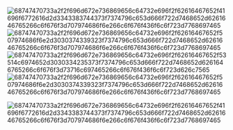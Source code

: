 ![68747470733a2f2f696d672e736869656c64732e696f2f62616467652f41696f6772616d2d3343383744373f7374796c653d666f722d7468652d6261646765266c6f676f3d707974686f6e266c6f676f436f6c6f723d7768697465](https://github.com/user-attachments/assets/574d6e17-e618-422e-9f82-4153eac06331)![68747470733a2f2f696d672e736869656c64732e696f2f62616467652f507974686f6e2d3030374339323f7374796c653d666f722d7468652d6261646765266c6f676f3d707974686f6e266c6f676f436f6c6f723d7768697465](https://github.com/user-attachments/assets/d7db14d3-8a9f-46a6-9c2c-18777a056e23)![68747470733a2f2f696d672e736869656c64732e696f2f62616467652f53514c6974652d3030334235373f7374796c653d666f722d7468652d6261646765266c6f676f3d73716c697465266c6f676f436f6c6f723d626c7565](https://github.com/user-attachments/assets/d25402ba-93c4-49a2-90bb-82e530298cae)![68747470733a2f2f696d672e736869656c64732e696f2f62616467652f507974686f6e2d3030374339323f7374796c653d666f722d7468652d6261646765266c6f676f3d707974686f6e266c6f676f436f6c6f723d7768697465](https://github.com/user-attachments/assets/b79f6ffc-28e1-45c5-adc9-76b5b3e1e0c3)
 
   
![68747470733a2f2f696d672e736869656c64732e696f2f62616467652f41696f6772616d2d3343383744373f7374796c653d666f722d7468652d6261646765266c6f676f3d707974686f6e266c6f676f436f6c6f723d7768697465](https://github.com/user-attachments/assets/fac8f911-34e9-47bf-b8f1-3219578420e7)




